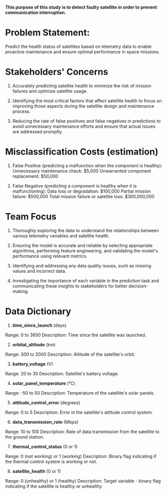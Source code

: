 **This purpose of this study is to detect faulty satellite in order to prevent communication 
interruption.** 

# Problem Statement: 

Predict the health status of satellites based on telemetry data to enable proactive maintenance and ensure optimal performance in space missions.


# Stakeholders' Concerns 

1. Accurately predicting satellite health to minimize the risk of mission failures and optimize satellite usage.

2. Identifying the most critical factors that affect satellite health to focus on improving those aspects during the satellite design and maintenance process.

3. Reducing the rate of false positives and false negatives in predictions to avoid unnecessary maintenance efforts and ensure that actual issues are addressed promptly.

# Misclassification Costs (estimation)

1. False Positive (predicting a malfunction when the component is healthy):
Unnecessary maintenance check: $5,000
Unwarranted component replacement: $50,000


2. False Negative (predicting a component is healthy when it is malfunctioning):
Data loss or degradation: $100,000
Partial mission failure: $500,000
Total mission failure or satellite loss: $300,000,000

# Team Focus

1. Thoroughly exploring the data to understand the relationships between various telemetry variables and satellite health.

2. Ensuring the model is accurate and reliable by selecting appropriate algorithms, performing feature engineering, and validating the model's performance using relevant metrics.

3. Identifying and addressing any data quality issues, such as missing values and incorrect data.

4. Investigating the importance of each variable in the prediction task and communicating these insights to stakeholders for better decision-making

# Data Dictionary 


1. **time_since_launch** (days)

Range: 0 to 3650
Description: Time since the satellite was launched.

2. **orbital_altitude** (km)

Range: 300 to 2000
Description: Altitude of the satellite's orbit.


3. **battery_voltage** (V)

Range: 20 to 30
Description: Satellite's battery voltage.


4. **solar_panel_temperature** (°C)

Range: -50 to 50
Description: Temperature of the satellite's solar panels.


5. **attitude_control_error** (degrees)

Range: 0 to 5
Description: Error in the satellite's attitude control system.


6. **data_transmission_rate** (Mbps)

Range: 10 to 100
Description: Rate of data transmission from the satellite to the ground station.


7. **thermal_control_status** (0 or 1)

Range: 0 (not working) or 1 (working)
Description: Binary flag indicating if the thermal control system is working or not.


8. **satellite_health** (0 or 1)

Range: 0 (unhealthy) or 1 (healthy)
Description: Target variable - binary flag indicating if the satellite is healthy or unhealthy

